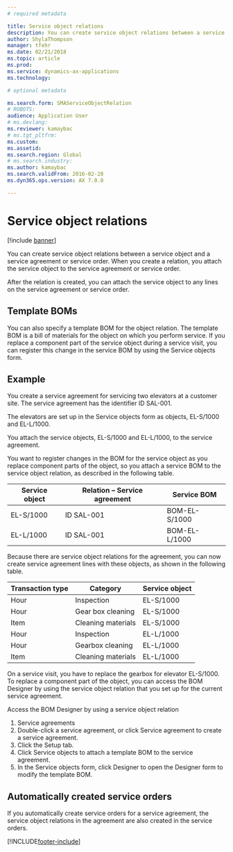 ```yaml
---
# required metadata

title: Service object relations 
description: You can create service object relations between a service object and a service agreement or service order. 
author: ShylaThompson
manager: tfehr
ms.date: 02/21/2018
ms.topic: article
ms.prod: 
ms.service: dynamics-ax-applications
ms.technology: 

# optional metadata

ms.search.form: SMAServiceObjectRelation
# ROBOTS: 
audience: Application User
# ms.devlang: 
ms.reviewer: kamaybac
# ms.tgt_pltfrm: 
ms.custom: 
ms.assetid: 
ms.search.region: Global
# ms.search.industry: 
ms.author: kamaybac
ms.search.validFrom: 2016-02-28
ms.dyn365.ops.version: AX 7.0.0

---
```


# Service object relations 

[!include [banner](../includes/banner.md)]

You can create service object relations between a service object and a service
agreement or service order. When you create a relation, you attach the service
object to the service agreement or service order.

After the relation is created, you can attach the service object to any lines on
the service agreement or service order.

## Template BOMs

You can also specify a template BOM for the object relation. The template BOM is
a bill of materials for the object on which you perform service. If you replace
a component part of the service object during a service visit, you can register
this change in the service BOM by using the Service objects form.

## Example

You create a service agreement for servicing two elevators at a customer site.
The service agreement has the identifier ID SAL-001.

The elevators are set up in the Service objects form as objects, EL-S/1000 and
EL-L/1000.

You attach the service objects, EL-S/1000 and EL-L/1000, to the service
agreement.

You want to register changes in the BOM for the service object as you replace
component parts of the object, so you attach a service BOM to the service object
relation, as described in the following table.

| Service object | Relation – Service agreement | Service BOM   |
|----------------|------------------------------|---------------|
| EL-S/1000      | ID SAL-001                   | BOM-EL-S/1000 |
| EL-L/1000      | ID SAL-001                   | BOM-EL-L/1000 |

Because there are service object relations for the agreement, you can now create
service agreement lines with these objects, as shown in the following table.

| Transaction type | Category           | Service object |
|------------------|--------------------|----------------|
| Hour             | Inspection         | EL-S/1000      |
| Hour             | Gear box cleaning  | EL-S/1000      |
| Item             | Cleaning materials | EL-S/1000      |
| Hour             | Inspection         | EL-L/1000      |
| Hour             | Gearbox cleaning   | EL-L/1000      |
| Item             | Cleaning materials | EL-L/1000      |

On a service visit, you have to replace the gearbox for elevator EL-S/1000. To
replace a component part of the object, you can access the BOM Designer by using
the service object relation that you set up for the current service agreement.

Access the BOM Designer by using a service object relation

1. Service agreements
2. Double-click a service agreement, or click Service agreement to create a service agreement.
3. Click the Setup tab.
4. Click Service objects to attach a template BOM to the service agreement.
5. In the Service objects form, click Designer to open the Designer form to modify the template BOM.

## Automatically created service orders

If you automatically create service orders for a service agreement, the service
object relations in the agreement are also created in the service orders.



[!INCLUDE[footer-include](../../includes/footer-banner.md)]